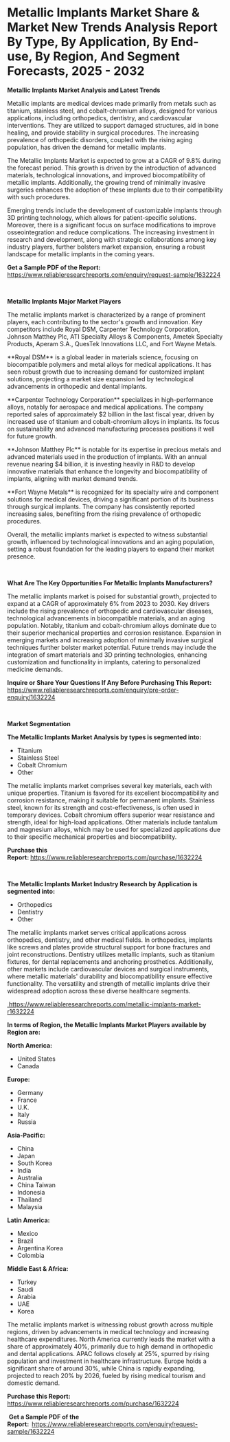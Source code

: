 <p><h1>Metallic Implants Market Share & Market New Trends Analysis Report By Type, By Application, By End-use, By Region, And Segment Forecasts, 2025 - 2032</h1></p><p><strong>Metallic Implants Market Analysis and Latest Trends</strong></p>
<p><p>Metallic implants are medical devices made primarily from metals such as titanium, stainless steel, and cobalt-chromium alloys, designed for various applications, including orthopedics, dentistry, and cardiovascular interventions. They are utilized to support damaged structures, aid in bone healing, and provide stability in surgical procedures. The increasing prevalence of orthopedic disorders, coupled with the rising aging population, has driven the demand for metallic implants.</p><p>The Metallic Implants Market is expected to grow at a CAGR of 9.8% during the forecast period. This growth is driven by the introduction of advanced materials, technological innovations, and improved biocompatibility of metallic implants. Additionally, the growing trend of minimally invasive surgeries enhances the adoption of these implants due to their compatibility with such procedures. </p><p>Emerging trends include the development of customizable implants through 3D printing technology, which allows for patient-specific solutions. Moreover, there is a significant focus on surface modifications to improve osseointegration and reduce complications. The increasing investment in research and development, along with strategic collaborations among key industry players, further bolsters market expansion, ensuring a robust landscape for metallic implants in the coming years.</p></p>
<p><strong>Get a Sample PDF of the Report:&nbsp;</strong> <a href="https://www.reliableresearchreports.com/enquiry/request-sample/1632224?utm_campaign=3494&utm_medium=2&utm_source=Github&utm_content=ia&utm_term=16042025&utm_id=metallic-implants">https://www.reliableresearchreports.com/enquiry/request-sample/1632224</a></p>
<p>&nbsp;</p>
<p><strong>Metallic Implants Major Market Players</strong></p>
<p><p>The metallic implants market is characterized by a range of prominent players, each contributing to the sector's growth and innovation. Key competitors include Royal DSM, Carpenter Technology Corporation, Johnson Matthey Plc, ATI Specialty Alloys & Components, Ametek Specialty Products, Aperam S.A., QuesTek Innovations LLC, and Fort Wayne Metals.</p><p>**Royal DSM** is a global leader in materials science, focusing on biocompatible polymers and metal alloys for medical applications. It has seen robust growth due to increasing demand for customized implant solutions, projecting a market size expansion led by technological advancements in orthopedic and dental implants.</p><p>**Carpenter Technology Corporation** specializes in high-performance alloys, notably for aerospace and medical applications. The company reported sales of approximately $2 billion in the last fiscal year, driven by increased use of titanium and cobalt-chromium alloys in implants. Its focus on sustainability and advanced manufacturing processes positions it well for future growth.</p><p>**Johnson Matthey Plc** is notable for its expertise in precious metals and advanced materials used in the production of implants. With an annual revenue nearing $4 billion, it is investing heavily in R&D to develop innovative materials that enhance the longevity and biocompatibility of implants, aligning with market demand trends.</p><p>**Fort Wayne Metals** is recognized for its specialty wire and component solutions for medical devices, driving a significant portion of its business through surgical implants. The company has consistently reported increasing sales, benefiting from the rising prevalence of orthopedic procedures.</p><p>Overall, the metallic implants market is expected to witness substantial growth, influenced by technological innovations and an aging population, setting a robust foundation for the leading players to expand their market presence.</p></p>
<p>&nbsp;</p>
<p><strong>What Are The Key Opportunities For Metallic Implants Manufacturers?</strong></p>
<p><p>The metallic implants market is poised for substantial growth, projected to expand at a CAGR of approximately 6% from 2023 to 2030. Key drivers include the rising prevalence of orthopedic and cardiovascular diseases, technological advancements in biocompatible materials, and an aging population. Notably, titanium and cobalt-chromium alloys dominate due to their superior mechanical properties and corrosion resistance. Expansion in emerging markets and increasing adoption of minimally invasive surgical techniques further bolster market potential. Future trends may include the integration of smart materials and 3D printing technologies, enhancing customization and functionality in implants, catering to personalized medicine demands.</p></p>
<p><strong>Inquire or Share Your Questions If Any Before Purchasing This Report:</strong> <a href="https://www.reliableresearchreports.com/enquiry/pre-order-enquiry/1632224?utm_campaign=3494&utm_medium=2&utm_source=Github&utm_content=ia&utm_term=16042025&utm_id=metallic-implants">https://www.reliableresearchreports.com/enquiry/pre-order-enquiry/1632224</a></p>
<p>&nbsp;</p>
<p><strong>Market Segmentation</strong></p>
<p><strong>The Metallic Implants Market Analysis by types is segmented into:</strong></p>
<p><ul><li>Titanium</li><li>Stainless Steel</li><li>Cobalt Chromium</li><li>Other</li></ul></p>
<p><p>The metallic implants market comprises several key materials, each with unique properties. Titanium is favored for its excellent biocompatibility and corrosion resistance, making it suitable for permanent implants. Stainless steel, known for its strength and cost-effectiveness, is often used in temporary devices. Cobalt chromium offers superior wear resistance and strength, ideal for high-load applications. Other materials include tantalum and magnesium alloys, which may be used for specialized applications due to their specific mechanical properties and biocompatibility.</p></p>
<p><strong>Purchase this Report:&nbsp;</strong><a href="https://www.reliableresearchreports.com/purchase/1632224?utm_campaign=3494&utm_medium=2&utm_source=Github&utm_content=ia&utm_term=16042025&utm_id=metallic-implants">https://www.reliableresearchreports.com/purchase/1632224</a></p>
<p>&nbsp;</p>
<p><strong>The Metallic Implants Market Industry Research by Application is segmented into:</strong></p>
<p><ul><li>Orthopedics</li><li>Dentistry</li><li>Other</li></ul></p>
<p><p>The metallic implants market serves critical applications across orthopedics, dentistry, and other medical fields. In orthopedics, implants like screws and plates provide structural support for bone fractures and joint reconstructions. Dentistry utilizes metallic implants, such as titanium fixtures, for dental replacements and anchoring prosthetics. Additionally, other markets include cardiovascular devices and surgical instruments, where metallic materials' durability and biocompatibility ensure effective functionality. The versatility and strength of metallic implants drive their widespread adoption across these diverse healthcare segments.</p></p>
<p><a href="https://www.reliableresearchreports.com/metallic-implants-market-r1632224?utm_campaign=3494&utm_medium=2&utm_source=Github&utm_content=ia&utm_term=16042025&utm_id=metallic-implants">&nbsp;https://www.reliableresearchreports.com/metallic-implants-market-r1632224</a></p>
<p><strong>In terms of Region, the Metallic Implants Market Players available by Region are:</strong></p>
<p>
    <p> <strong> North America: </strong>
        <ul>
            <li>United States</li>
            <li>Canada</li>
        </ul>
        </p> 
    <p> <strong> Europe: </strong>
        <ul>
            <li>Germany</li>
            <li>France</li>
            <li>U.K.</li>
            <li>Italy</li>
            <li>Russia</li>
        </ul>
        </p> 
    <p> <strong> Asia-Pacific: </strong>
        <ul>
            <li>China</li>
            <li>Japan</li>
            <li>South Korea</li>
            <li>India</li>
            <li>Australia</li>
            <li>China Taiwan</li>
            <li>Indonesia</li>
            <li>Thailand</li>
            <li>Malaysia</li>
        </ul>
        </p> 
    <p> <strong> Latin America: </strong>
        <ul>
            <li>Mexico</li>
            <li>Brazil</li>
            <li>Argentina Korea</li>
            <li>Colombia</li>
        </ul>
        </p> 
    <p> <strong> Middle East & Africa: </strong>
        <ul>
            <li>Turkey</li>
            <li>Saudi</li>
            <li>Arabia</li>
            <li>UAE</li>
            <li>Korea</li>
        </ul>
    </p>
    </p>
<p><p>The metallic implants market is witnessing robust growth across multiple regions, driven by advancements in medical technology and increasing healthcare expenditures. North America currently leads the market with a share of approximately 40%, primarily due to high demand in orthopedic and dental applications. APAC follows closely at 25%, spurred by rising population and investment in healthcare infrastructure. Europe holds a significant share of around 30%, while China is rapidly expanding, projected to reach 20% by 2026, fueled by rising medical tourism and domestic demand.</p></p>
<p><strong>Purchase this Report: </strong><a href="https://www.reliableresearchreports.com/purchase/1632224?utm_campaign=3494&utm_medium=2&utm_source=Github&utm_content=ia&utm_term=16042025&utm_id=metallic-implants">https://www.reliableresearchreports.com/purchase/1632224</a></p>
<p>&nbsp;<strong>Get a Sample PDF of the Report:&nbsp;&nbsp;</strong><a href="https://www.reliableresearchreports.com/enquiry/request-sample/1632224?utm_campaign=3494&utm_medium=2&utm_source=Github&utm_content=ia&utm_term=16042025&utm_id=metallic-implants">https://www.reliableresearchreports.com/enquiry/request-sample/1632224</a></p>
<p><strong></strong></p>
<p><p></p><p></p><p></p></p>